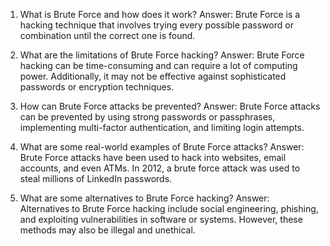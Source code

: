 

1. What is Brute Force and how does it work?
Answer: Brute Force is a hacking technique that involves trying every possible password or combination until the correct one is found.

2. What are the limitations of Brute Force hacking?
Answer: Brute Force hacking can be time-consuming and can require a lot of computing power. Additionally, it may not be effective against sophisticated passwords or encryption techniques.

3. How can Brute Force attacks be prevented?
Answer: Brute Force attacks can be prevented by using strong passwords or passphrases, implementing multi-factor authentication, and limiting login attempts.

4. What are some real-world examples of Brute Force attacks?
Answer: Brute Force attacks have been used to hack into websites, email accounts, and even ATMs. In 2012, a brute force attack was used to steal millions of LinkedIn passwords.

5. What are some alternatives to Brute Force hacking?
Answer: Alternatives to Brute Force hacking include social engineering, phishing, and exploiting vulnerabilities in software or systems. However, these methods may also be illegal and unethical.